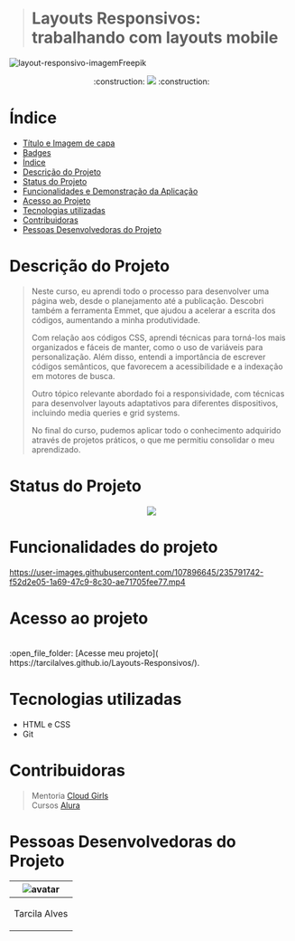 
> <h1 center>Layouts Responsivos: trabalhando com layouts mobile </h1>

![layout-responsivo-imagemFreepik](https://user-images.githubusercontent.com/107896645/235787888-20227dab-3675-4e37-9906-500dc8b3e965.jpg)




<p align="center">  :construction: <img src="https://img.shields.io/badge/<STATUS>- Finalizado -<COLOR>"> :construction: </p>



# Índice

* [Título e Imagem de capa](#Título-e-Imagem-de-capa)
* [Badges](#badges)
* [Índice](#índice)
* [Descrição do Projeto](#descrição-do-projeto)
* [Status do Projeto](#status-do-Projeto)
* [Funcionalidades e Demonstração da Aplicação](#funcionalidades-e-demonstração-da-aplicação)
* [Acesso ao Projeto](#acesso-ao-projeto)
* [Tecnologias utilizadas](#tecnologias-utilizadas)
* [Contribuidoras](#contribuidoras)
* [Pessoas Desenvolvedoras do Projeto](#pessoas-desenvolvedoras)

# Descrição do Projeto


> Neste curso, eu aprendi todo o processo para desenvolver uma página web, desde o planejamento até a publicação. Descobri também a ferramenta Emmet, 
que ajudou a acelerar a escrita dos códigos, aumentando a minha produtividade.
>
>   Com relação aos códigos CSS, aprendi técnicas para torná-los mais organizados e fáceis de manter, como o uso de variáveis para personalização. 
Além disso, entendi a importância de escrever códigos semânticos, que favorecem a acessibilidade e a indexação em motores de busca.
>
>   Outro tópico relevante abordado foi a responsividade, com técnicas para desenvolver layouts adaptativos para diferentes dispositivos, 
incluindo media queries e grid systems.
>
>   No final do curso, pudemos aplicar todo o conhecimento adquirido através de projetos práticos, o que me permitiu consolidar o meu aprendizado.


# Status do Projeto
<p align="center ">
<img src="https://img.shields.io/badge/<STATUS>- Finalizado-<COLOR>"> 
</p>

# Funcionalidades do projeto





https://user-images.githubusercontent.com/107896645/235791742-f52d2e05-1a69-47c9-8c30-ae71705fee77.mp4





# Acesso ao projeto

 <br> 
:open_file_folder: [Acesse meu projeto]( https://tarcilalves.github.io/Layouts-Responsivos/).


# Tecnologias utilizadas

- HTML e CSS
- Git

# Contribuidoras

> Mentoria [Cloud Girls](https://www.cloudgirls.com.br)<br>
> Cursos [Alura](https://cursos.alura.com.br/)


# Pessoas Desenvolvedoras do Projeto

| ![avatar](https://user-images.githubusercontent.com/107896645/235791608-5f4b93d5-017c-402f-bef2-c262fa1b1f0c.png)  |
| ------------- |
| <p align="center">Tarcila Alves</p> | 



